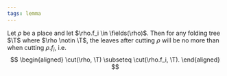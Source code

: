 ```yaml
---
tags: lemma
---
```


Let $\rho$ be a place and let $\rho.f_i \in \fields(\rho)$. Then for any folding tree $\T$ where $\rho \notin \T$, the leaves after cutting $\rho$ will be no more than when cutting $\rho.f_i$, i.e.
$$
\begin{aligned}
\cut(\rho, \T) \subseteq \cut(\rho.f_i, \T).
\end{aligned}
$$
